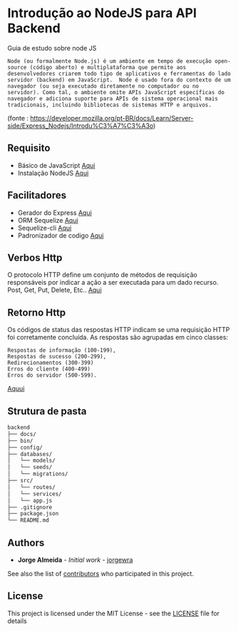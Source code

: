 # Introdução ao NodeJS para API Backend
Guia de estudo sobre node JS

```Node (ou formalmente Node.js) é um ambiente em tempo de execução open-source (código aberto) e multiplataforma que permite aos desenvolvedores criarem todo tipo de aplicativos e ferramentas do lado servidor (backend) em JavaScript.  Node é usado fora do contexto de um navegador (ou seja executado diretamente no computador ou no servidor). Como tal, o ambiente omite APIs JavaScript específicas do navegador e adiciona suporte para APIs de sistema operacional mais tradicionais, incluindo bibliotecas de sistemas HTTP e arquivos.```

(fonte : https://developer.mozilla.org/pt-BR/docs/Learn/Server-side/Express_Nodejs/Introdu%C3%A7%C3%A3o)
## Requisito
   - Básico de JavaScript  [Aqui](https://developer.mozilla.org/pt-BR/docs/Web/JavaScript)
   - Instalação NodeJS  [Aqui](https://nodejs.org/en/)
   
## Facilitadores
  - Gerador do Express  [Aqui](https://expressjs.com/pt-br/starter/generator.html)
  - ORM Sequelize [Aqui](https://sequelize.org/)
  - Sequelize-cli [Aqui](https://www.npmjs.com/package/sequelize-cli)
  - Padronizador de codigo [Aqui](https://eslint.org/)
## Verbos Http
   O protocolo HTTP define um conjunto de métodos de requisição responsáveis por indicar a ação a ser executada para um dado recurso.
   Post, Get, Put, Delete, Etc.. [Aqui](https://developer.mozilla.org/pt-BR/docs/Web/HTTP/Methods) 
## Retorno Http 
   Os códigos de status das respostas HTTP indicam se uma requisição HTTP foi corretamente concluída. As respostas são agrupadas em cinco classes:

    Respostas de informação (100-199),
    Respostas de sucesso (200-299),
    Redirecionamentos (300-399)
    Erros do cliente (400-499)
    Erros do servidor (500-599).

   [Aquui](https://developer.mozilla.org/pt-BR/docs/Web/HTTP/Status)
   
## Strutura de pasta
```bash
backend
├── docs/
├── bin/
├── config/
├── databases/
│   └── models/
│   └── seeds/
│   └── migrations/
├── src/
│   └── routes/
│   └── services/
│   └── app.js
├── .gitignore
├── package.json
└── README.md
```

## Authors

* **Jorge Almeida** - *Initial work* - [jorgewra](https://github.com/Jorgewra)

See also the list of [contributors](https://github.com/Jorgewra/introducaoNodeJS/contributors) who participated in this project.

## License

This project is licensed under the MIT License - see the [LICENSE](LICENSE) file for details
